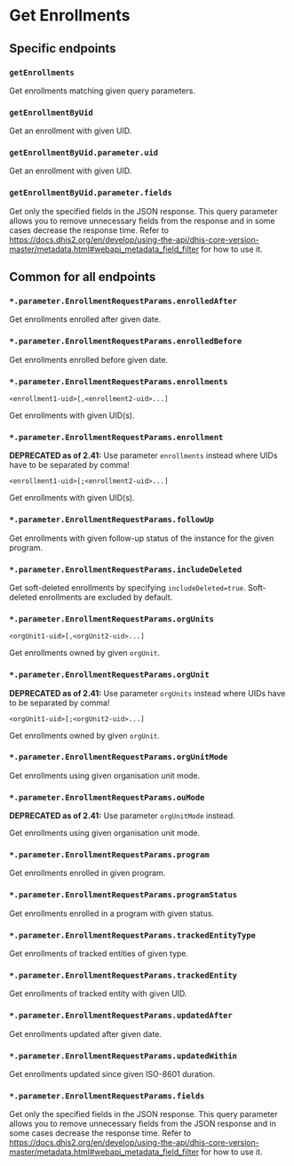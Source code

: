 # Get Enrollments

## Specific endpoints

### `getEnrollments`

Get enrollments matching given query parameters.

### `getEnrollmentByUid`

Get an enrollment with given UID.

### `getEnrollmentByUid.parameter.uid`

Get an enrollment with given UID.

### `getEnrollmentByUid.parameter.fields`

Get only the specified fields in the JSON response. This query parameter allows you to remove
unnecessary fields from
the response and in some cases decrease the response time. Refer to
https://docs.dhis2.org/en/develop/using-the-api/dhis-core-version-master/metadata.html#webapi_metadata_field_filter
for how to use it.

## Common for all endpoints

### `*.parameter.EnrollmentRequestParams.enrolledAfter`

Get enrollments enrolled after given date.

### `*.parameter.EnrollmentRequestParams.enrolledBefore`

Get enrollments enrolled before given date.

### `*.parameter.EnrollmentRequestParams.enrollments`

`<enrollment1-uid>[,<enrollment2-uid>...]`

Get enrollments with given UID(s).

### `*.parameter.EnrollmentRequestParams.enrollment`

**DEPRECATED as of 2.41:** Use parameter `enrollments` instead where UIDs have to be separated by
comma!

`<enrollment1-uid>[;<enrollment2-uid>...]`

Get enrollments with given UID(s).

### `*.parameter.EnrollmentRequestParams.followUp`

Get enrollments with given follow-up status of the instance for the given program.

### `*.parameter.EnrollmentRequestParams.includeDeleted`

Get soft-deleted enrollments by specifying `includeDeleted=true`. Soft-deleted enrollments are
excluded by default.

### `*.parameter.EnrollmentRequestParams.orgUnits`

`<orgUnit1-uid>[,<orgUnit2-uid>...]`

Get enrollments owned by given `orgUnit`.

### `*.parameter.EnrollmentRequestParams.orgUnit`

**DEPRECATED as of 2.41:** Use parameter `orgUnits` instead where UIDs have to be separated by
comma!

`<orgUnit1-uid>[;<orgUnit2-uid>...]`

Get enrollments owned by given `orgUnit`.

### `*.parameter.EnrollmentRequestParams.orgUnitMode`

Get enrollments using given organisation unit mode.

### `*.parameter.EnrollmentRequestParams.ouMode`

**DEPRECATED as of 2.41:** Use parameter `orgUnitMode` instead.

Get enrollments using given organisation unit mode.

### `*.parameter.EnrollmentRequestParams.program`

Get enrollments enrolled in given program.

### `*.parameter.EnrollmentRequestParams.programStatus`

Get enrollments enrolled in a program with given status.

### `*.parameter.EnrollmentRequestParams.trackedEntityType`

Get enrollments of tracked entities of given type.

### `*.parameter.EnrollmentRequestParams.trackedEntity`

Get enrollments of tracked entity with given UID.

### `*.parameter.EnrollmentRequestParams.updatedAfter`

Get enrollments updated after given date.

### `*.parameter.EnrollmentRequestParams.updatedWithin`

Get enrollments updated since given ISO-8601 duration.

### `*.parameter.EnrollmentRequestParams.fields`

Get only the specified fields in the JSON response. This query parameter allows you to remove
unnecessary fields from
the JSON response and in some cases decrease the response time. Refer to
https://docs.dhis2.org/en/develop/using-the-api/dhis-core-version-master/metadata.html#webapi_metadata_field_filter
for how to use it.
